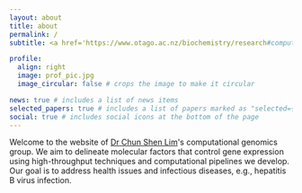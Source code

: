 ```yaml
---
layout: about
title: about
permalink: /
subtitle: <a href='https://www.otago.ac.nz/biochemistry/research#computational-molecular-biology'>Department of Biochemistry, University of Otago</a>

profile:
  align: right
  image: prof_pic.jpg
  image_circular: false # crops the image to make it circular

news: true # includes a list of news items
selected_papers: true # includes a list of papers marked as "selected={true}"
social: true # includes social icons at the bottom of the page
---
```


Welcome to the website of [Dr Chun Shen Lim](https://compgenom.github.io/cv/)'s computational genomics group. We aim to delineate molecular factors that control gene expression using high-throughput techniques and computational pipelines we develop. Our goal is to address health issues and infectious diseases, e.g., hepatitis B virus infection.
